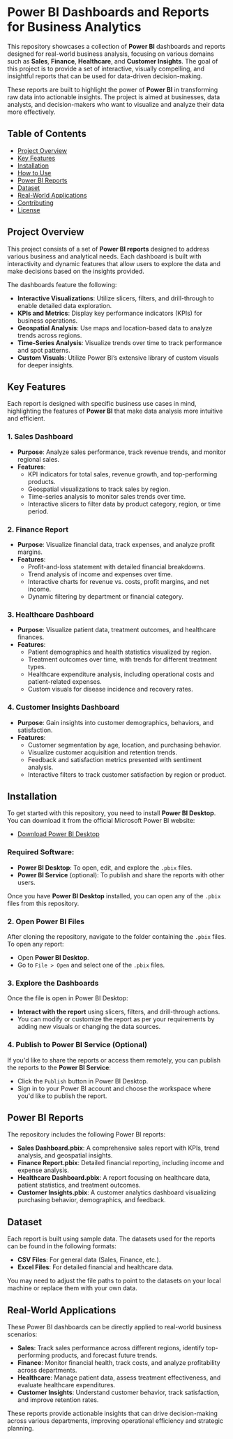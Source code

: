 # Power BI Dashboards and Reports for Business Analytics

This repository showcases a collection of **Power BI** dashboards and reports designed for real-world business analysis, focusing on various domains such as **Sales**, **Finance**, **Healthcare**, and **Customer Insights**. The goal of this project is to provide a set of interactive, visually compelling, and insightful reports that can be used for data-driven decision-making.

These reports are built to highlight the power of **Power BI** in transforming raw data into actionable insights. The project is aimed at businesses, data analysts, and decision-makers who want to visualize and analyze their data more effectively.

## Table of Contents

- [Project Overview](#project-overview)
- [Key Features](#key-features)
- [Installation](#installation)
- [How to Use](#how-to-use)
- [Power BI Reports](#power-bi-reports)
- [Dataset](#dataset)
- [Real-World Applications](#real-world-applications)
- [Contributing](#contributing)
- [License](#license)

## Project Overview

This project consists of a set of **Power BI reports** designed to address various business and analytical needs. Each dashboard is built with interactivity and dynamic features that allow users to explore the data and make decisions based on the insights provided.

The dashboards feature the following:
- **Interactive Visualizations**: Utilize slicers, filters, and drill-through to enable detailed data exploration.
- **KPIs and Metrics**: Display key performance indicators (KPIs) for business operations.
- **Geospatial Analysis**: Use maps and location-based data to analyze trends across regions.
- **Time-Series Analysis**: Visualize trends over time to track performance and spot patterns.
- **Custom Visuals**: Utilize Power BI’s extensive library of custom visuals for deeper insights.

## Key Features

Each report is designed with specific business use cases in mind, highlighting the features of **Power BI** that make data analysis more intuitive and efficient.

### 1. **Sales Dashboard**

- **Purpose**: Analyze sales performance, track revenue trends, and monitor regional sales.
- **Features**:
  - KPI indicators for total sales, revenue growth, and top-performing products.
  - Geospatial visualizations to track sales by region.
  - Time-series analysis to monitor sales trends over time.
  - Interactive slicers to filter data by product category, region, or time period.

### 2. **Finance Report**

- **Purpose**: Visualize financial data, track expenses, and analyze profit margins.
- **Features**:
  - Profit-and-loss statement with detailed financial breakdowns.
  - Trend analysis of income and expenses over time.
  - Interactive charts for revenue vs. costs, profit margins, and net income.
  - Dynamic filtering by department or financial category.

### 3. **Healthcare Dashboard**

- **Purpose**: Visualize patient data, treatment outcomes, and healthcare finances.
- **Features**:
  - Patient demographics and health statistics visualized by region.
  - Treatment outcomes over time, with trends for different treatment types.
  - Healthcare expenditure analysis, including operational costs and patient-related expenses.
  - Custom visuals for disease incidence and recovery rates.

### 4. **Customer Insights Dashboard**

- **Purpose**: Gain insights into customer demographics, behaviors, and satisfaction.
- **Features**:
  - Customer segmentation by age, location, and purchasing behavior.
  - Visualize customer acquisition and retention trends.
  - Feedback and satisfaction metrics presented with sentiment analysis.
  - Interactive filters to track customer satisfaction by region or product.

## Installation

To get started with this repository, you need to install **Power BI Desktop**. You can download it from the official Microsoft Power BI website:

- [Download Power BI Desktop](https://powerbi.microsoft.com/desktop/)

### Required Software:
- **Power BI Desktop**: To open, edit, and explore the `.pbix` files.
- **Power BI Service** (optional): To publish and share the reports with other users.

Once you have **Power BI Desktop** installed, you can open any of the `.pbix` files from this repository.

### 2. Open Power BI Files

After cloning the repository, navigate to the folder containing the `.pbix` files. To open any report:

- Open **Power BI Desktop**.
- Go to `File > Open` and select one of the `.pbix` files.

### 3. Explore the Dashboards

Once the file is open in Power BI Desktop:
- **Interact with the report** using slicers, filters, and drill-through actions.
- You can modify or customize the report as per your requirements by adding new visuals or changing the data sources.

### 4. Publish to Power BI Service (Optional)

If you'd like to share the reports or access them remotely, you can publish the reports to the **Power BI Service**:
- Click the `Publish` button in Power BI Desktop.
- Sign in to your Power BI account and choose the workspace where you'd like to publish the report.

## Power BI Reports

The repository includes the following Power BI reports:

- **Sales Dashboard.pbix**: A comprehensive sales report with KPIs, trend analysis, and geospatial insights.
- **Finance Report.pbix**: Detailed financial reporting, including income and expense analysis.
- **Healthcare Dashboard.pbix**: A report focusing on healthcare data, patient statistics, and treatment outcomes.
- **Customer Insights.pbix**: A customer analytics dashboard visualizing purchasing behavior, demographics, and feedback.

## Dataset

Each report is built using sample data. The datasets used for the reports can be found in the following formats:

- **CSV Files**: For general data (Sales, Finance, etc.).
- **Excel Files**: For detailed financial and healthcare data.

You may need to adjust the file paths to point to the datasets on your local machine or replace them with your own data.

## Real-World Applications

These Power BI dashboards can be directly applied to real-world business scenarios:
- **Sales**: Track sales performance across different regions, identify top-performing products, and forecast future trends.
- **Finance**: Monitor financial health, track costs, and analyze profitability across departments.
- **Healthcare**: Manage patient data, assess treatment effectiveness, and evaluate healthcare expenditures.
- **Customer Insights**: Understand customer behavior, track satisfaction, and improve retention rates.

These reports provide actionable insights that can drive decision-making across various departments, improving operational efficiency and strategic planning.
